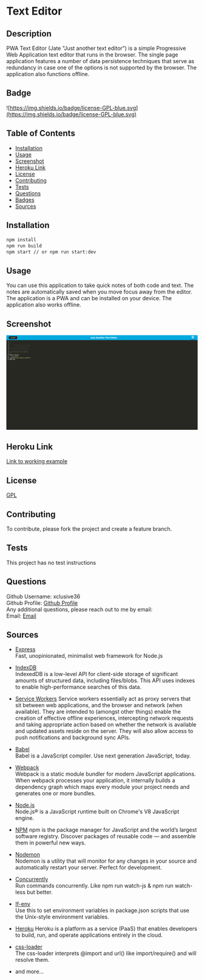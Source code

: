 # Text Editor

## Description

PWA Text Editor (Jate "Just another text editor") is a simple Progressive Web Application text editor that runs in the browser. The single page application features a number of data persistence techniques that serve as redundancy in case one of the options is not supported by the browser. The application also functions offline.

## Badge

![https://img.shields.io/badge/license-GPL-blue.svg](https://img.shields.io/badge/license-GPL-blue.svg)

## Table of Contents

- [Installation](#installation)
- [Usage](#usage)
- [Screenshot](#screenshot)
- [Heroku Link](#heroku-link)
- [License](#license)
- [Contributing](#contributing)
- [Tests](#tests)
- [Questions](#questions)
- [Badges](#badges)
- [Sources](#sources)

## Installation

```
npm install
npm run build
npm start // or npm run start:dev
```

## Usage

You can use this application to take quick notes of both code and text. The notes are automatically saved when you move focus away from the editor. The application is a PWA and can be installed on your device. The application also works offline.

## Screenshot

![Screenshot](./ss.png)

## Heroku Link

[Link to working example](https://textedi.herokuapp.com/)

## License

[GPL](https://api.github.com/licenses/gpl-3.0)

## Contributing

To contribute, please fork the project and create a feature branch.

## Tests

This project has no test instructions

## Questions

Github Username: xclusive36  
Github Profile: [Github Profile](https://github.com/xclusive36/)  
Any additional questions, please reach out to me by email:  
Email: [Email](mailto:xclusive36@gmail.com)

## Sources

- [Express](https://expressjs.com/)  
  Fast, unopinionated, minimalist web framework for Node.js
  
- [IndexDB](https://developer.mozilla.org/en-US/docs/Web/API/IndexedDB_API)  
  IndexedDB is a low-level API for client-side storage of significant amounts of structured data, including files/blobs. This API uses indexes to enable high-performance searches of this data.

- [Service Workers](https://developer.mozilla.org/en-US/docs/Web/API/Service_Worker_API)
  Service workers essentially act as proxy servers that sit between web applications, and the browser and network (when available). They are intended to (amongst other things) enable the creation of effective offline experiences, intercepting network requests and taking appropriate action based on whether the network is available and updated assets reside on the server. They will also allow access to push notifications and background sync APIs.

- [Babel](https://babeljs.io/)  
  Babel is a JavaScript compiler. Use next generation JavaScript, today.

- [Webpack](https://webpack.js.org/)  
  Webpack is a static module bundler for modern JavaScript applications. When webpack processes your application, it internally builds a dependency graph which maps every module your project needs and generates one or more bundles.

- [Node.js](https://nodejs.org/en/)  
  Node.js® is a JavaScript runtime built on Chrome's V8 JavaScript engine.

- [NPM](https://www.npmjs.com/)
  npm is the package manager for JavaScript and the world’s largest software registry. Discover packages of reusable code — and assemble them in powerful new ways.

- [Nodemon](https://nodemon.io/)  
  Nodemon is a utility that will monitor for any changes in your source and automatically restart your server. Perfect for development.

- [Concurrently](https://www.npmjs.com/package/concurrently)  
  Run commands concurrently. Like npm run watch-js & npm run watch-less but better.

- [If-env](https://www.npmjs.com/package/if-env)  
  Use this to set environment variables in package.json scripts that use the Unix-style environment variables.

- [Heroku](https://www.heroku.com/)
  Heroku is a platform as a service (PaaS) that enables developers to build, run, and operate applications entirely in the cloud.

- [css-loader](https://www.npmjs.com/package/css-loader)  
  The css-loader interprets @import and url() like import/require() and will resolve them.

- and more...